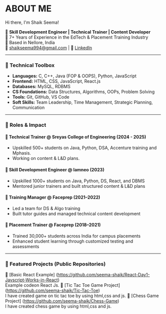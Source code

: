 # ABOUT ME
Hi there, I'm Shaik Seema!

🎯 **Skill Development Engineer | Technical Trainer | Content Developer**  
💼 7+ Years of Experience in the EdTech & Placement Training Industry  
📍 Based in Nellore, India  
📧 shaikseema994@gmail.com | 🔗 [LinkedIn](https://www.linkedin.com/in/shaik-seema-a199a817)

---

### 🧰 Technical Toolbox

- **Languages:** C, C++, Java (FOP & OOPS), Python, JavaScript  
- **Frontend:** HTML, CSS, JavaScript, React.js  
- **Databases:** MySQL, RDBMS  
- **CS Foundations:** Data Structures, Algorithms, OOPs, Problem Solving  
- **Tools:** Git, GitHub, VS Code 
- **Soft Skills:** Team Leadership, Time Management, Strategic Planning, Communication

---

### 🚀 Roles & Impact
#### 🔹 Technical Trainer @ Sreyas College of Engineering (2024 - 2025)
- Upskilled 500+ students on Java, Python, DSA, Accenture training and Mphasis.
- Working on content & L&D plans.
#### 🔹 Skill Development Engineer @ Iamneo (2023)
- Upskilled 1000+ students on Java, Python, DS, React, and DBMS
- Mentored junior trainers and built structured content & L&D plans

#### 🔹 Training Manager @ Faceprep (2021–2022)
- Led a team for DS & Algo training
- Built tutor guides and managed technical content development

#### 🔹 Placement Trainer @ Faceprep (2018–2021)
- Trained 30,000+ students across India for campus placements
- Enhanced student learning through customized testing and assessments

---

### 📘 Featured Projects (Public Repositories)
🌟 [Basic React Example] (https://github.com/seema-shaik/React-Day1-Javscript-Works-in-React)  
Example codeon React Js.
🌟 [Tic Tac Toe Game Project] (https://github.com/seema-shaik/Tic-Tac-Toe)  
I have created game on tic tac toe by using html,css and js.
🌟 [Chess Game Project] (https://github.com/seema-shaik/Chess-Game)  
I have created chess game by using html,css and js.

